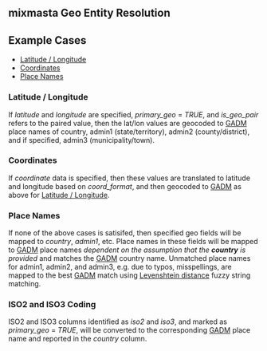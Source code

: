 
## mixmasta Geo Entity Resolution

## Example Cases
- [Latitude / Longitude](#latitude-/-longitude)
- [Coordinates](#coordinates)
- [Place Names](#place-names)

### Latitude / Longitude
If *latitude* and *longitude* are specified, *primary_geo* = *TRUE*, and *is_geo_pair*
refers to the paired value, then the lat/lon values are geocoded to [GADM](https://gadm.org/)
place names of country, admin1 (state/territory), admin2 (county/district), and if specified,
admin3 (municipality/town).

### Coordinates
If *coordinate* data is specified, then these values are translated to latitude and
longitude based on *coord_format*, and then geocoded to [GADM](https://gadm.org/) as above
for [Latitude / Longitude](#latitude-/-longitude).

### Place Names
If none of the above cases is satisifed, then specified geo fields
will be mapped to *country*, *admin1*, etc. Place names in these fields will be mapped
to [GADM](https://gadm.org/) place names *dependent on the assumption that the **country** is provided* and matches
the [GADM](https://gadm.org/) country name. Unmatched place names for admin1, admin2, and admin3, e.g. due to typos, misspellings, are mapped
to the best [GADM](https://gadm.org/) match using [Levenshtein distance](https://en.wikipedia.org/wiki/Levenshtein_distance) fuzzy string matching.

### ISO2 and ISO3 Coding
ISO2 and ISO3 columns identified as *iso2* and *iso3*, and marked as *primary_geo* = *TRUE*, will be converted to the corresponding
[GADM](https://gadm.org/) place name and reported in the *country* column.